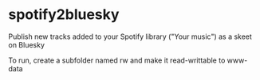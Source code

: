 # spotify2bluesky
Publish new tracks added to your Spotify library ("Your music") as a skeet on Bluesky

To run, create a subfolder named rw and make it read-writtable to www-data
